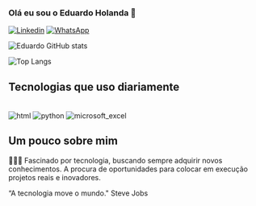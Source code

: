 ### Olá eu sou o Eduardo Holanda 👋

[![Linkedin](https://img.shields.io/badge/LinkedIn-0077B5?style=for-the-badge&logo=linkedin&logoColor=white)](https://www.linkedin.com/in/eduardo-holanda-jacinto-39b822321/)
[![WhatsApp](https://img.shields.io/badge/WhatsApp-25D366?style=for-the-badge&logo=whatsapp&logoColor=white)](https://wa.me/+5588993744991)

![Eduardo GitHub stats](https://github-readme-stats.vercel.app/api?username=Talduardo&theme=vue-dark&show_icons=true)

![Top Langs](https://github-readme-stats.vercel.app/api/top-langs/?username=Talduardo&hide_progress=true)

## Tecnologias que uso diariamente

<div style="display: inline_block"><br/>
 <img align="center" alt="html" src= "https://img.shields.io/badge/HTML-239120?style=for-the-badge&logo=html5&logoColor=white">
 <img align="center" alt="python" src= "https://img.shields.io/badge/Python-14354C?style=for-the-badge&logo=python&logoColor=white">
 <img align="center" alt="microsoft_excel" src= "https://img.shields.io/badge/Microsoft_Excel-217346?style=for-the-badge&logo=microsoft-excel&logoColor=white">
</div<br/>

## Um pouco sobre mim 

🧑🏻‍💻 Fascinado por tecnologia, buscando sempre adquirir novos conhecimentos. A procura de oportunidades para colocar em execução projetos reais e inovadores. 

“A tecnologia move o mundo." Steve Jobs
 
